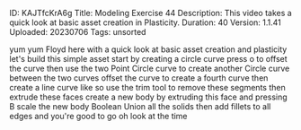 ID: KAJTfcKrA6g
Title: Modeling Exercise 44
Description: This video takes a quick look at basic asset creation in Plasticity.
Duration: 40
Version: 1.1.41
Uploaded: 20230706
Tags: unsorted

yum yum Floyd here with a quick look at
basic asset creation and plasticity
let's build this simple asset start by
creating a circle curve press o to
offset the curve then use the two Point
Circle curve to create another Circle
curve between the two curves offset the
curve to create a fourth curve then
create a line curve like so
use the trim tool to remove these
segments then extrude these faces
create a new body by extruding this face
and pressing B
scale the new body Boolean Union all the
solids then add fillets to all edges and
you're good to go oh look at the time
